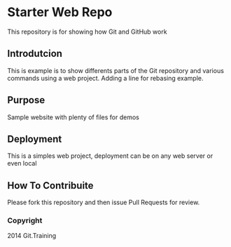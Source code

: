# Starter Web Repo

This repository is for showing how Git and GitHub work

## Introdutcion
This is example is to show differents parts of the Git repository and various commands using a web project. Adding a line for rebasing example.

## Purpose

Sample website with plenty of files for demos

## Deployment

This is a simples web project, deployment can be on any web server or even local

## How To Contribuite

Please fork this repository and then issue Pull Requests for review.

### Copyright

2014 Git.Training